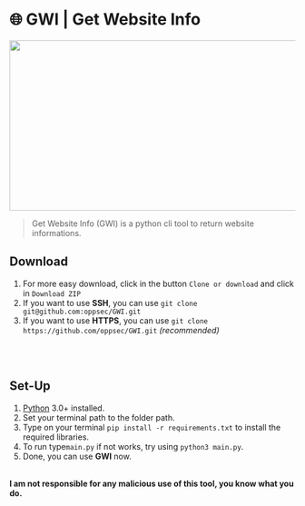 # 🌐 GWI | Get Website Info

<img src=https://i.imgur.com/sQKBfLV.png width=800 height=300>

> Get Website Info (GWI) is a python cli tool to return website informations.

## Download
1. For more easy download, click in the button `Clone or download` and click in `Download ZIP`
2. If you want to use **SSH**, you can use `git clone git@github.com:oppsec/GWI.git`
3. If you want to use **HTTPS**, you can use `git clone https://github.com/oppsec/GWI.git` *(recommended)*

<br><br>

## Set-Up
1. [Python](https://www.python.org/) 3.0+ installed. <br>
2. Set your terminal path to the folder path. <br>
3. Type on your terminal ``pip install -r requirements.txt`` to install the required libraries. <br> 
4. To run type``main.py`` if not works, try using ``python3 main.py``. <br>
5. Done, you can use **GWI** now.
<br><br>

**I am not responsible for any malicious use of this tool, you know what you do.**
